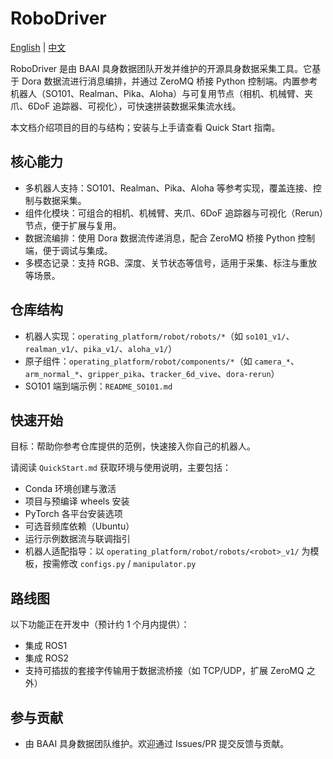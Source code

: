 # RoboDriver

[English](./README_en.md) | [中文](./README.md)

RoboDriver 是由 BAAI 具身数据团队开发并维护的开源具身数据采集工具。它基于 Dora 数据流进行消息编排，并通过 ZeroMQ 桥接 Python 控制端。内置参考机器人（SO101、Realman、Pika、Aloha）与可复用节点（相机、机械臂、夹爪、6DoF 追踪器、可视化），可快速拼装数据采集流水线。

本文档介绍项目的目的与结构；安装与上手请查看 Quick Start 指南。

## 核心能力

- 多机器人支持：SO101、Realman、Pika、Aloha 等参考实现，覆盖连接、控制与数据采集。
- 组件化模块：可组合的相机、机械臂、夹爪、6DoF 追踪器与可视化（Rerun）节点，便于扩展与复用。
- 数据流编排：使用 Dora 数据流传递消息，配合 ZeroMQ 桥接 Python 控制端，便于调试与集成。
- 多模态记录：支持 RGB、深度、关节状态等信号，适用于采集、标注与重放等场景。

## 仓库结构

- 机器人实现：`operating_platform/robot/robots/*`（如 `so101_v1/`、`realman_v1/`、`pika_v1/`、`aloha_v1/`）
- 原子组件：`operating_platform/robot/components/*`（如 `camera_*`、`arm_normal_*`、`gripper_pika`、`tracker_6d_vive`、`dora-rerun`）
- SO101 端到端示例：`README_SO101.md`

## 快速开始

目标：帮助你参考仓库提供的范例，快速接入你自己的机器人。

请阅读 `QuickStart.md` 获取环境与使用说明，主要包括：

- Conda 环境创建与激活
- 项目与预编译 wheels 安装
- PyTorch 各平台安装选项
- 可选音频库依赖（Ubuntu）
- 运行示例数据流与联调指引
- 机器人适配指导：以 `operating_platform/robot/robots/<robot>_v1/` 为模板，按需修改 `configs.py` / `manipulator.py`

## 路线图

以下功能正在开发中（预计约 1 个月内提供）：

- 集成 ROS1
- 集成 ROS2
- 支持可插拔的套接字传输用于数据流桥接（如 TCP/UDP，扩展 ZeroMQ 之外）

## 参与贡献

- 由 BAAI 具身数据团队维护。欢迎通过 Issues/PR 提交反馈与贡献。
